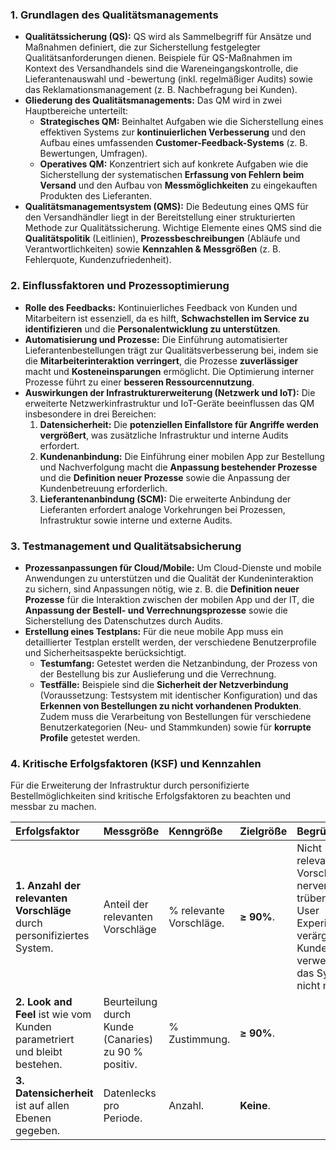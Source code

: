 ### 1. Grundlagen des Qualitätsmanagements

*   **Qualitätssicherung (QS):** QS wird als Sammelbegriff für Ansätze und Maßnahmen definiert, die zur Sicherstellung festgelegter Qualitätsanforderungen dienen. Beispiele für QS-Maßnahmen im Kontext des Versandhandels sind die Wareneingangskontrolle, die Lieferantenauswahl und -bewertung (inkl. regelmäßiger Audits) sowie das Reklamationsmanagement (z. B. Nachbefragung bei Kunden).
*   **Gliederung des Qualitätsmanagements:** Das QM wird in zwei Hauptbereiche unterteilt:
    *   **Strategisches QM:** Beinhaltet Aufgaben wie die Sicherstellung eines effektiven Systems zur **kontinuierlichen Verbesserung** und den Aufbau eines umfassenden **Customer-Feedback-Systems** (z. B. Bewertungen, Umfragen).
    *   **Operatives QM:** Konzentriert sich auf konkrete Aufgaben wie die Sicherstellung der systematischen **Erfassung von Fehlern beim Versand** und den Aufbau von **Messmöglichkeiten** zu eingekauften Produkten des Lieferanten.
*   **Qualitätsmanagementsystem (QMS):** Die Bedeutung eines QMS für den Versandhändler liegt in der Bereitstellung einer strukturierten Methode zur Qualitätssicherung. Wichtige Elemente eines QMS sind die **Qualitätspolitik** (Leitlinien), **Prozessbeschreibungen** (Abläufe und Verantwortlichkeiten) sowie **Kennzahlen & Messgrößen** (z. B. Fehlerquote, Kundenzufriedenheit).

### 2. Einflussfaktoren und Prozessoptimierung

*   **Rolle des Feedbacks:** Kontinuierliches Feedback von Kunden und Mitarbeitern ist essenziell, da es hilft, **Schwachstellen im Service zu identifizieren** und die **Personalentwicklung zu unterstützen**.
*   **Automatisierung und Prozesse:** Die Einführung automatisierter Lieferantenbestellungen trägt zur Qualitätsverbesserung bei, indem sie die **Mitarbeiterinteraktion verringert**, die Prozesse **zuverlässiger** macht und **Kosteneinsparungen** ermöglicht. Die Optimierung interner Prozesse führt zu einer **besseren Ressourcennutzung**.
*   **Auswirkungen der Infrastrukturerweiterung (Netzwerk und IoT):** Die erweiterte Netzwerkinfrastruktur und IoT-Geräte beeinflussen das QM insbesondere in drei Bereichen:
    1.  **Datensicherheit:** Die **potenziellen Einfallstore für Angriffe werden vergrößert**, was zusätzliche Infrastruktur und interne Audits erfordert.
    2.  **Kundenanbindung:** Die Einführung einer mobilen App zur Bestellung und Nachverfolgung macht die **Anpassung bestehender Prozesse** und die **Definition neuer Prozesse** sowie die Anpassung der Kundenbetreuung erforderlich.
    3.  **Lieferantenanbindung (SCM):** Die erweiterte Anbindung der Lieferanten erfordert analoge Vorkehrungen bei Prozessen, Infrastruktur sowie interne und externe Audits.

### 3. Testmanagement und Qualitätsabsicherung

*   **Prozessanpassungen für Cloud/Mobile:** Um Cloud-Dienste und mobile Anwendungen zu unterstützen und die Qualität der Kundeninteraktion zu sichern, sind Anpassungen nötig, wie z. B. die **Definition neuer Prozesse** für die Interaktion zwischen der mobilen App und der IT, die **Anpassung der Bestell- und Verrechnungsprozesse** sowie die Sicherstellung des Datenschutzes durch Audits.
*   **Erstellung eines Testplans:** Für die neue mobile App muss ein detaillierter Testplan erstellt werden, der verschiedene Benutzerprofile und Sicherheitsaspekte berücksichtigt.
    *   **Testumfang:** Getestet werden die Netzanbindung, der Prozess von der Bestellung bis zur Auslieferung und die Verrechnung.
    *   **Testfälle:** Beispiele sind die **Sicherheit der Netzverbindung** (Voraussetzung: Testsystem mit identischer Konfiguration) und das **Erkennen von Bestellungen zu nicht vorhandenen Produkten**. Zudem muss die Verarbeitung von Bestellungen für verschiedene Benutzerkategorien (Neu- und Stammkunden) sowie für **korrupte Profile** getestet werden.

### 4. Kritische Erfolgsfaktoren (KSF) und Kennzahlen

Für die Erweiterung der Infrastruktur durch personifizierte Bestellmöglichkeiten sind kritische Erfolgsfaktoren zu beachten und messbar zu machen.

| Erfolgsfaktor | Messgröße | Kenngröße | Zielgröße | Begründung |
| :--- | :--- | :--- | :--- | :--- |
| **1. Anzahl der relevanten Vorschläge** durch personifiziertes System. | Anteil der relevanten Vorschläge | % relevante Vorschläge. | **≥ 90%**. | Nicht relevante Vorschläge nerven und trüben die User Experience; verärgerte Kunden verwenden das System nicht mehr. |
| **2. Look and Feel** ist wie vom Kunden parametriert und bleibt bestehen. | Beurteilung durch Kunde (Canaries) zu 90 % positiv. | % Zustimmung. | **≥ 90%**. |
| **3. Datensicherheit** ist auf allen Ebenen gegeben. | Datenlecks pro Periode. | Anzahl. | **Keine**. |